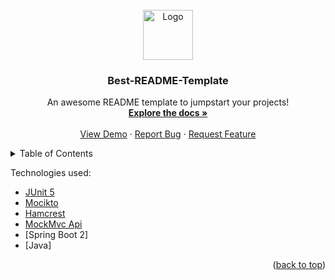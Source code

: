 <div id="top"></div>


<br />
<div align="center">
  <a href="https://github.com/othneildrew/Best-README-Template">
    <img src="images/1234.jpg" alt="Logo" width="80" height="80">
  </a>

  <h3 align="center">Best-README-Template</h3>

  <p align="center">
    An awesome README template to jumpstart your projects!
    <br />
    <a href="https://github.com/othneildrew/Best-README-Template"><strong>Explore the docs »</strong></a>
    <br />
    <br />
    <a href="https://github.com/othneildrew/Best-README-Template">View Demo</a>
    ·
    <a href="https://github.com/othneildrew/Best-README-Template/issues">Report Bug</a>
    ·
    <a href="https://github.com/othneildrew/Best-README-Template/issues">Request Feature</a>
  </p>
</div>



<!-- TABLE OF CONTENTS -->
<details>
  <summary>Table of Contents</summary>
  <ol>
    <li>
      This exercises I enjoyed as a part of learning my testing skills for Java Unit Tests and Integrational, E2E Testing for "REST" directory
      <ul>
        <li><a href="#built-with">Built With</a></li>
      </ul>
    </li>
  </ol>
</details>


Technologies used:
* [JUnit 5](https://junit.org/junit5/)
* [Mocikto](https://site.mockito.org/)
* [Hamcrest](http://hamcrest.org/)
* [MockMvc Api](https://docs.spring.io/spring-framework/docs/current/javadoc-api/org/springframework/test/web/servlet/MockMvc.html)
* [Spring Boot 2]
* [Java]


<p align="right">(<a href="#top">back to top</a>)</p>






